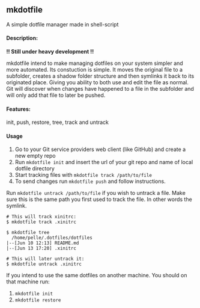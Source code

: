 ## mkdotfile
A simple dotfile manager made in shell-script

#### Description:

**!! Still under heavy development !!**

mkdotfile intend to make managing dotfiles on your system simpler and more automated. Its constuction is simple. It moves the original file to a subfolder, creates a shadow folder structure and then symlinks it back to its originated place. Giving you ability to both use and edit the file as normal. Git will discover when changes have happened to a file in the subfolder and will only add that file to later be pushed.

#### Features:

init, push, restore, tree, track and untrack

#### Usage

1. Go to your Git service providers web client (like GitHub) and create a new empty repo
2. Run `mkdotfile init` and insert the url of your git repo and name of local dotfile directory
3. Start tracking files with `mkdotfile track /path/to/file`
4. To send changes run `mkdotfile push` and follow instructions.


Run `mkdotfile untrack /path/to/file` if you wish to untrack a file. Make sure this is the same path you first used to track the file. In other words the symlink.

    # This will track xinitrc:
    $ mkdotfile track .xinitrc

    $ mkdotfile tree
      /home/pelle/.dotfiles/dotfiles
	|--[Jun 10 12:13] README.md
	|--[Jun 13 17:20] .xinitrc

    # This will later untrack it:
    $ mkdotfile untrack .xinitrc

If you intend to use the same dotfiles on another machine. You should on that machine run:

1. `mkdotfile init`
2. `mkdotfile restore`
